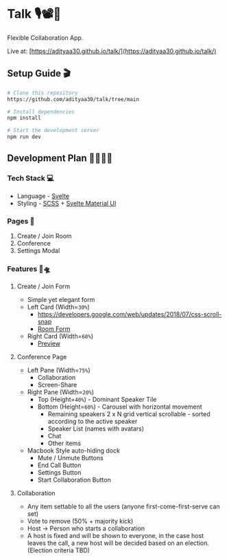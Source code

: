 # Talk 🎙📽💬

Flexible Collaboration App. 

Live at: [https://adityaa30.github.io/talk/](https://adityaa30.github.io/talk/)

## Setup Guide 🎬

```bash
# Clone this repository
https://github.com/adityaa30/talk/tree/main

# Install dependencies
npm install 

# Start the development server
npm run dev
```

## Development Plan 👩‍💻🧑‍💻

### Tech Stack 💻

- Language - [Svelte](https://svelte.dev/)
- Styling - [SCSS](https://sass-lang.com/) + [Svelte Material UI](https://sveltematerialui.com/)

### Pages 📜

1. Create / Join Room
2. Conference
3. Settings Modal

### Features 👾🛸

1. Create / Join Form
    - Simple yet elegant form
    - Left Card (Width=`30%`)
        - https://developers.google.com/web/updates/2018/07/css-scroll-snap
        - [Room Form](/src/components/RoomForm.svelte)
    - Right Card (Width=`60%`)
        - [Preview](/src/components/Preview.svelte)

2. Conference Page
    - Left Pane (Width=`75%`)
        - Collaboration
        - Screen-Share
    - Right Pane (Width=`20%`)
        - Top (Height=`40%`) - Dominant Speaker Tile
        - Bottom (Height=`60%`) - Carousel with horizontal movement
            - Remaining speakers 2 x N grid vertical scrollable - sorted according to the active speaker
            - Speaker List (names with avatars)
            - Chat
            - Other items
    - Macbook Style auto-hiding dock
        - Mute / Unmute Buttons
        - End Call Button
        - Settings Button
        - Start Collaboration Button

3. Collaboration
    - Any item settable to all the users (anyone first-come-first-serve can set)
    - Vote to remove (50% + majority kick)
    - Host -> Person who starts a collaboration
    - A host is fixed and will be shown to everyone, in the case host leaves the call, a new host will be decided based
      on an election. (Election criteria TBD)